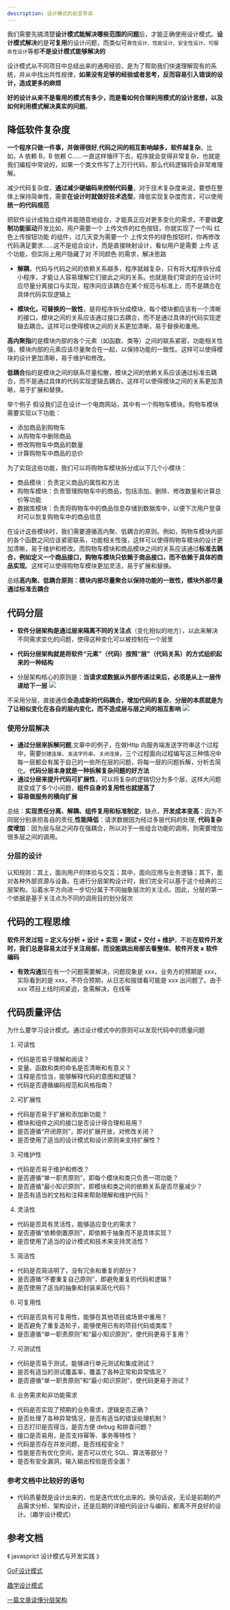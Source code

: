 ```yaml
---
description: 设计模式的前言导读
---
```


我们需要先搞清楚**设计模式能解决哪些范围的问题**后，才能正确使用设计模式。**设计模式解决**的是**可复用**的设计问题，而类似可`靠性设计、性能设计、安全性设计、可服务性设计`等都**不是设计模式能够解决的**

设计模式从不同项目中总结出来的通用经验，是为了帮助我们快速理解现有的系统，并从中找出共性规律，**如果没有足够的经验或者思考，反而容易引入错误的设计，造成更多的麻烦**

**好的设计从来不是看用的模式有多少，而是看如何合理利用模式的设计思想，以及如何利用模式解决真实的问题**。

## 降低软件复杂度

**一个程序只做一件事，并做得很好**,**代码之间的相互影响越多，软件越复杂**。比如，A 依赖 B，B 依赖 C……一直这样循环下去，程序就会变得非常复杂，也就是我们编程中常说的，如果一个类文件写了上万行代码，那么代码逻辑将会非常难理解。

减少代码复杂度，**通过减少硬编码来控制代码量**，对于技术复杂度来说，要想在整体上保持简单性，需要**在设计时就做好技术选型**，降低实现复杂度而言，可以使用**统一的代码规范**

把软件设计成独立组件并能随意地组合，才能真正应对更多变化的需求，不要做**定制功能驱动**开发比如，用户需要一个 上传文件的红色按钮，你就实现了一个叫 红色上传按钮功能 的组件，过几天变为需要一个 上传文件的绿色按钮时，你再修改代码满足要求……这不是组合设计，而是直接映射设计，看似用户是需要 上传 这个功能，但实际上用户隐藏了对 不同颜色 的需求，解决思路

*  **解耦**，代码与代码之间的依赖关系越多，程序就越复杂，只有将大程序拆分成小程序，才能让人容易理解它们彼此之间的关系。也就是我们常说的在设计时应尽量分离接口与实现，程序间应该耦合在某个规范与标准上，而不是耦合在具体代码实现逻辑上
  
* **模块化，可替换的一致性**，是将程序拆分成模块，每个模块都应该有一个清晰的接口，模块之间的关系应该通过接口去耦合，而不是通过具体的代码实现逻辑去耦合。这样可以使得模块之间的关系更加清晰，易于替换和重用。



**高内聚指**的是模块内部的各个元素（如函数、类等）之间的联系紧密，功能相关性强，模块内部的元素应该尽量聚合在一起，以保持功能的一致性。这样可以使得模块的设计更加清晰，易于维护和修改。

**低耦合**指的是模块之间的联系尽量松散，模块之间的依赖关系应该通过标准去耦合，而不是通过具体的代码实现逻辑去耦合。这样可以使得模块之间的关系更加清晰，易于扩展和替换。

举个例子 假设我们正在设计一个电商网站，其中有一个购物车模块。购物车模块需要实现以下功能：

* 添加商品到购物车
* 从购物车中删除商品
* 修改购物车中商品的数量
* 计算购物车中商品的总价
  
为了实现这些功能，我们可以将购物车模块拆分成以下几个小模块：

* 商品模块：负责定义商品的属性和方法
* 购物车模块：负责管理购物车中的商品，包括添加、删除、修改数量和计算总价等功能
* 数据库模块：负责将购物车中的商品信息存储到数据库中，以便下次用户登录时可以恢复购物车中的商品信息


在设计这些模块时，我们需要遵循高内聚、低耦合的原则。例如，购物车模块内部的各个函数之间应该紧密联系，功能相关性强，这样可以使得购物车模块的设计更加清晰，易于维护和修改。而购物车模块和商品模块之间的关系应该通过**标准去耦合，例如定义一个商品接口，购物车模块只依赖于商品接口，而不依赖于具体的商品实现**。这样可以使得购物车模块更加灵活，易于扩展和替换。



总结**高内聚、低耦合原则：模块内部尽量聚合以保持功能的一致性，模块外部尽量通过标准去耦合**


## 代码分层

* **软件分层架构是通过层来隔离不同的关注点**（变化相似的地方），以此来解决不同需求变化的问题，使得这种变化可以被控制在一个层里

* **代码分层架构就是将软件“元素”（代码）按照“层”（代码关系）的方式组织起来的一种结构**

* 分层架构核心的原则是：**当请求或数据从外部传递过来后，必须是从上一层传递给下一层**
![](/images/2023-07-19-09-55-01.png)

不采用分层，直接通信**会造成新的代码耦合，增加代码的复杂**，**分层的本质就是为了让相似变化在各自的层内变化，而不造成层与层之间的相互影响**
![](/images/2023-07-19-09-55-17.png)
### 使用分层解决
* **通过分层来拆解问题**,文章中的例子，在做Http 向服务端发送字符串这个过程中，需要`创建连接`、`发送字符串`、`关闭连接`，三个过程面向过程编写这三种情况中每一层都会有属于自己的一些所在层的问题，将每一层的问题拆解，分析去简化。**代码分层本身就是一种拆解复杂问题的好方法**
* **通过分层来提升代码可扩展性**，可以将复杂的逻辑切分为多个层，这样大问题就变成了多个小问题，**组件自身的复用性也就提高了**
* **容易做服务的横向扩展**

总结：**实现责任分离、解耦、组件复用和标准制定**，缺点，**开发成本变高**：因为不同层分别承担各自的责任,**性能降低**：请求数据因为经过多层代码的处理,  **代码复杂度增加**：因为层与层之间存在强耦合，所以对于一些组合功能的调用，则需要增加很多层之间的调用。

### 分层的设计
认知规则：其上，面向用户的体验与交互；其中，面向应用与业务逻辑；其下，面对各种外部资源与设备。在进行分层架构设计时，我们完全可以基于这个经典的三层架构，沿着水平方向进一步切分属于不同抽象层次的关注点。因此，分层的第一个依据是基于关注点为不同的调用目的划分层次



## 代码的工程思维

**软件开发过程 = 定义与分析 + 设计 + 实现 + 测试 + 交付 + 维护**，不能**在软件开发时，我们总是容易太过于关注局部，而没能跳出局部去看整体**。**软件开发 ≠ 软件编码**

* **有效沟通**现在有一个问题需要解决，问题现象是 xxx，业务方的预期是 xxx，实际看到的是 xxx，不符合预期，从日志和报错看可能是 xxx 出问题了。由于 xxx 项目上线时间紧迫，急需解决，在线等


## 代码质量评估
为什么要学习设计模式。通过设计模式中的原则可以发现代码中的质量问题


1. 可读性
- 代码是否易于理解和阅读？
- 变量、函数和类的命名是否清晰和有意义？
- 注释是否恰当，能够解释代码的意图和逻辑？
- 代码是否遵循编码规范和风格指南？

2. 可扩展性
- 代码是否易于扩展和添加新功能？
- 模块和组件之间的接口是否设计得合理和易用？
- 是否遵循“开闭原则”，即对扩展开放，对修改关闭？
- 是否使用了适当的设计模式和设计原则来支持扩展性？

 3. 可维护性
- 代码是否易于维护和修改？
- 是否遵循“单一职责原则”，即每个模块和类只负责一项功能？
- 是否遵循“最小知识原则”，即模块和类之间的依赖关系是否尽量减少？
- 是否有适当的文档和注释来帮助理解和维护代码？

 4. 灵活性
- 代码是否具有灵活性，能够适应变化的需求？
- 是否遵循“依赖倒置原则”，即依赖于抽象而不是具体实现？
- 是否使用了适当的设计模式和技术来支持灵活性？

 5. 简洁性
- 代码是否简洁明了，没有冗余和重复的部分？
- 是否遵循“不要重复自己原则”，即避免重复的代码和逻辑？
- 是否使用了适当的抽象和封装来简化代码？

 6. 可复用性
- 代码是否具有可复用性，能够在其他项目或场景中重用？
- 是否避免了重复造轮子，能够使用已有的项目代码或类库？
- 是否遵循“单一职责原则”和“最小知识原则”，使代码更易于复用？

 7. 可测试性
- 代码是否易于测试，能够进行单元测试和集成测试？
- 是否有适当的测试覆盖率，覆盖了各种正常和异常情况？
- 是否遵循“单一职责原则”和“最小知识原则”，使代码更易于测试？

 8. 业务需求和非功能需求
- 代码是否实现了预期的业务需求，逻辑是否正确？
- 是否处理了各种异常情况，是否有适当的错误处理机制？
- 日志打印是否得当，是否方便 debug 和排查问题？
- 接口是否易用，是否支持幂等、事务等特性？
- 代码是否存在并发问题，是否线程安全？
- 性能是否有优化空间，是否可以优化 SQL、算法等部分？
- 是否有安全漏洞，输入输出校验是否全面？



### 参考文档中比较好的语句
* 代码质量既是设计出来的，也是迭代优化出来的。换句话说，无论是前期的产品需求分析、架构设计，还是后期的详细代码设计与编码，都离不开良好的设计。（趣学设计模式）



## 参考文档
《 javasprict 设计模式与开发实践 》

[GoF设计模式](https://blog.csdn.net/weixin_42607437/article/details/114482907)

[趣学设计模式](https://kaiwu.lagou.com/course/courseInfo.htm?courseId=710#/detail/pc?id=6861)

[一篇文章读懂分层架构](https://zhuanlan.zhihu.com/p/40353581)
